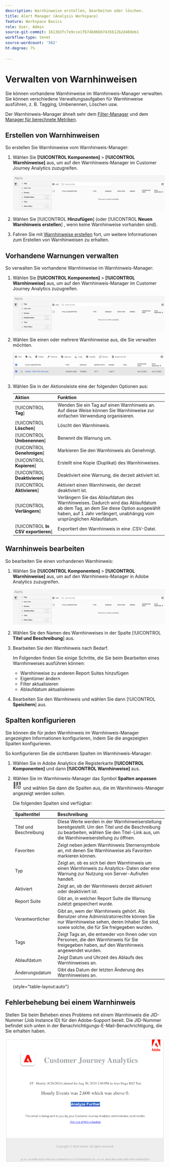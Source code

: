 ```yaml
---
description: Warnhinweise erstellen, bearbeiten oder löschen.
title: Alert Manager (Analysis Workspace)
feature: Workspace Basics
role: User, Admin
source-git-commit: 1613b3fc7e9cce1fb74b86bb7435612b2d469eb1
workflow-type: tm+mt
source-wordcount: '562'
ht-degree: 7%

---
```


# Verwalten von Warnhinweisen

Sie können vorhandene Warnhinweise im Warnhinweis-Manager verwalten. Sie können verschiedene Verwaltungsaufgaben für Warnhinweise ausführen, z. B. Tagging, Umbenennen, Löschen usw.

Der Warnhinweis-Manager ähnelt sehr dem [Filter-Manager](/help/components/filters/manage-filters.md) und dem [Manager für berechnete Metriken](/help/components/calc-metrics/cm-workflow/cm-manager.md).

## Erstellen von Warnhinweisen

So erstellen Sie Warnhinweise vom Warnhinweis-Manager:

1. Wählen Sie **[!UICONTROL Komponenten]** > **[!UICONTROL Warnhinweise]** aus, um auf den Warnhinweis-Manager im Customer Journey Analytics zuzugreifen.

   ![](assets/alert-manager.png)

1. Wählen Sie [!UICONTROL **Hinzufügen**] (oder [!UICONTROL **Neuen Warnhinweis erstellen**] , wenn keine Warnhinweise vorhanden sind).

1. Fahren Sie mit [Warnhinweise erstellen](/help/analysis-workspace/c-intelligent-alerts/alert-builder.md) fort, um weitere Informationen zum Erstellen von Warnhinweisen zu erhalten.

## Vorhandene Warnungen verwalten

So verwalten Sie vorhandene Warnhinweise im Warnhinweis-Manager:

1. Wählen Sie **[!UICONTROL Komponenten]** > **[!UICONTROL Warnhinweise]** aus, um auf den Warnhinweis-Manager im Customer Journey Analytics zuzugreifen.

   ![](assets/alert-manager.png)

1. Wählen Sie einen oder mehrere Warnhinweise aus, die Sie verwalten möchten.

   ![](assets/alert-manager-tasks.png)

1. Wählen Sie in der Aktionsleiste eine der folgenden Optionen aus:

   | Aktion | Funktion |
   |---------|----------|
   | [!UICONTROL **Tag**] | Wenden Sie ein Tag auf einen Warnhinweis an. Auf diese Weise können Sie Warnhinweise zur einfachen Verwendung organisieren. |
   | [!UICONTROL **Löschen**] | Löscht den Warnhinweis. |
   | [!UICONTROL **Umbenennen**] | Benennt die Warnung um. |
   | [!UICONTROL **Genehmigen**] | Markieren Sie den Warnhinweis als Genehmigt. |
   | [!UICONTROL **Kopieren**] | Erstellt eine Kopie (Duplikat) des Warnhinweises. |
   | [!UICONTROL **Deaktivieren**] | Deaktiviert eine Warnung, die derzeit aktiviert ist. |
   | [!UICONTROL **Aktivieren**] | Aktiviert einen Warnhinweis, der derzeit deaktiviert ist. |
   | [!UICONTROL **Verlängern**] | Verlängern Sie das Ablaufdatum des Warnhinweises. Dadurch wird das Ablaufdatum ab dem Tag, an dem Sie diese Option ausgewählt haben, auf 1 Jahr verlängert, unabhängig vom ursprünglichen Ablaufdatum. |
   | [!UICONTROL **In CSV exportieren**] | Exportiert den Warnhinweis in eine .CSV-Datei. |

## Warnhinweis bearbeiten

So bearbeiten Sie einen vorhandenen Warnhinweis:

1. Wählen Sie **[!UICONTROL Komponenten]** > **[!UICONTROL Warnhinweise]** aus, um auf den Warnhinweis-Manager in Adobe Analytics zuzugreifen.

   ![](assets/alert-manager.png)

1. Wählen Sie den Namen des Warnhinweises in der Spalte [!UICONTROL **Titel und Beschreibung**] aus.

1. Bearbeiten Sie den Warnhinweis nach Bedarf.

   Im Folgenden finden Sie einige Schritte, die Sie beim Bearbeiten eines Warnhinweises ausführen können:

   * Warnhinweise zu anderen Report Suites hinzufügen
   * Eigentümer ändern
   * Filter aktualisieren
   * Ablaufdatum aktualisieren

1. Bearbeiten Sie den Warnhinweis und wählen Sie dann [!UICONTROL **Speichern**] aus.

## Spalten konfigurieren

Sie können die für jeden Warnhinweis im Warnhinweis-Manager angezeigten Informationen konfigurieren, indem Sie die angezeigten Spalten konfigurieren.

So konfigurieren Sie die sichtbaren Spalten im Warnhinweis-Manager:

1. Wählen Sie in Adobe Analytics die Registerkarte **[!UICONTROL Komponenten]** und dann **[!UICONTROL Warnhinweise]** aus.

1. Wählen Sie im Warnhinweis-Manager das Symbol **Spalten anpassen** ![Spaltensymbol anpassen](assets/customize-columns-icon.png) und wählen Sie dann die Spalten aus, die im Warnhinweis-Manager angezeigt werden sollen.

   Die folgenden Spalten sind verfügbar:

   | Spaltentitel | Beschreibung |
   |---|---|
   | Titel und Beschreibung | Diese Werte werden in der Warnhinweiserstellung bereitgestellt. Um den Titel und die Beschreibung zu bearbeiten, wählen Sie den Titel-Link aus, um die Warnhinweiserstellung zu öffnen. |
   | Favoriten | Zeigt neben jedem Warnhinweis Sternensymbole an, mit denen Sie Warnhinweise als Favoriten markieren können. <!-- For more information, see [Mark calculated metrics as favorites](/help/components/c-calcmetrics/c-workflow/cm-workflow/cm-favorite.md). --> |
   | Typ | Zeigt an, ob es sich bei dem Warnhinweis um einen Warnhinweis zu Analytics-Daten oder eine Warnung zur Nutzung von Server-Aufrufen handelt. |
   | Aktiviert | Zeigt an, ob der Warnhinweis derzeit aktiviert oder deaktiviert ist. |
   | Report Suite | Gibt an, in welcher Report Suite die Warnung zuletzt gespeichert wurde. |
   | Verantwortlicher | Gibt an, wem der Warnhinweis gehört. Als Benutzer ohne Administratorrechte können Sie nur Warnhinweise sehen, deren Inhaber Sie sind, sowie solche, die für Sie freigegeben wurden. |
   | Tags | Zeigt Tags an, die entweder von Ihnen oder von Personen, die den Warnhinweis für Sie freigegeben haben, auf den Warnhinweis angewendet wurden. |
   | Ablaufdatum | Zeigt Datum und Uhrzeit des Ablaufs des Warnhinweises an. |
   | Änderungsdatum | Gibt das Datum der letzten Änderung des Warnhinweises an. |

   {style="table-layout:auto"}

   <!-- When "Last used" column is added, add this information as the description: Shows the date when the alert was last used. <p>This information can help you determine whether a component is valuable to users in your organization, where it is used, and if it needs to be deleted or modified.</p><p>Consider the following when viewing this column:</p><ul><li>This information does not include usage from the API, Report Builder, or Data Warehouse.</li><li>For some components, this column might not contain data if the component was last used prior to September 2023.</li></ul> -->

## Fehlerbehebung bei einem Warnhinweis

Stellen Sie beim Beheben eines Problems mit einem Warnhinweis die JID-Nummer (Job Instance ID) für den Adobe-Support bereit. Die JID-Nummer befindet sich unten in der Benachrichtigungs-E-Mail-Benachrichtigung, die Sie erhalten haben.

![Warnhinweis-E-Mail](assets/alerts-email.PNG)